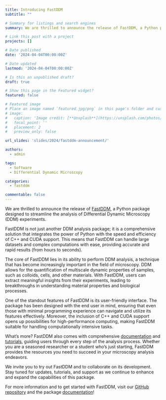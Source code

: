 ```yaml
---
title: Introducing FastDDM
subtitle: ""

# Summary for listings and search engines
summary: We are thrilled to announce the release of FastDDM, a Python package designed for the analysis of Differential Dynamic Microscopy experiment data.

# Link this post with a project
projects: []

# Date published
date: '2024-04-04T00:00:00Z'

# Date updated
lastmod: '2024-04-04T00:00:00Z'

# Is this an unpublished draft?
draft: true

# Show this page in the Featured widget?
featured: false

# Featured image
# Place an image named `featured.jpg/png` in this page's folder and customize its options here.
# image:
#   caption: 'Image credit: [**Unsplash**](https://unsplash.com/photos/CpkOjOcXdUY)'
#   focal_point: ''
#   placement: 2
#   preview_only: false

url_slides: 'slides/2024/fastddm-announcement/'

authors:
  - admin

tags:
  - Software
  - Differential Dynamic Microscopy

categories:
  - fastddm

commentable: false
---
```


We are thrilled to announce the release of [FastDDM](https://github.com/somexlab/fastddm), a Python package designed to streamline the analysis of Differential Dynamic Microscopy (DDM) experiments.

FastDDM is not just another DDM analysis package; it is a comprehensive solution that integrates the power of Python with the speed and efficiency of C++ and CUDA support. This means that FastDDM can handle large datasets and complex computations with ease, providing accurate and rapid results (from hours to seconds).

The core of FastDDM lies in its ability to perform DDM analysis, a technique that has become increasingly important in the field of microscopy. DDM allows for the quantification of multiscale dynamic properties of samples, such as colloids, cells, and other materials. With FastDDM, users can extract meaningful insights from their experiments, leading to breakthroughs in understanding material properties and biological processes.

One of the standout features of FastDDM is its user-friendly interface. The package has been designed with the end user in mind, ensuring that even those with minimal programming experience can navigate and utilize its features effectively. Moreover, the inclusion of C++ and CUDA support opens up possibilities for high-performance computing, making FastDDM suitable for handling computationally intensive tasks.

What’s more? FastDDM also comes with comprehensive [documentation](https://fastddm.readthedocs.io/en/stable/) and [tutorials](https://github.com/somexlab/fastddm-tutorials), guiding users through every step of the analysis process. Whether you are a seasoned researcher or a student who’s just starting, FastDDM provides the resources you need to succeed in your microscopy analysis endeavors.

We invite you to try out FastDDM and to collaborate on its development. Stay tuned for updates, tutorials, and support as we continue to enhance and expand the capabilities of this package.

For more information and to get started with FastDDM, visit our [GitHub repository](https://github.com/somexlab/fastddm) and the package [documentation](https://fastddm.readthedocs.io/en/stable/)!
